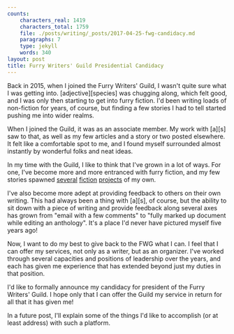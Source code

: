 ```yaml
---
counts:
    characters_real: 1419
    characters_total: 1759
    file: ./posts/writing/_posts/2017-04-25-fwg-candidacy.md
    paragraphs: 7
    type: jekyll
    words: 340
layout: post
title: Furry Writers' Guild Presidential Candidacy
---
```


Back in 2015, when I joined the Furry Writers' Guild, I wasn't quite sure what I was getting into. [adjective][species] was chugging along, which felt good, and I was only then starting to get into furry fiction. I'd been writing loads of non-fiction for years, of course, but finding a few stories I had to tell started pushing me into wider realms.

When I joined the Guild, it was as an associate member. My work with [a][s] saw to that, as well as my few articles and a story or two posted elsewhere. It felt like a comfortable spot to me, and I found myself surrounded almost instantly by wonderful folks and neat ideas.

In my time with the Guild, I like to think that I've grown in a lot of ways. For one, I've become more and more entranced with furry fiction, and my few stories spawned [several](http://post-self.io) [fiction](http://exocortic.es) [projects](/anthologies/arcana) of my own.

I've also become more adept at providing feedback to others on their own writing. This had always been a thing with [a][s], of course, but the ability to sit down with a piece of writing and provide feedback along several axes has grown from "email with a few comments" to "fully marked up document while editing an anthology".  It's a place I'd never have pictured myself five years ago!

Now, I want to do my best to give back to the FWG what I can. I feel that I can offer my services, not only as a writer, but as an organizer. I've worked through several capacities and positions of leadership over the years, and each has given me experience that has extended beyond just my duties in that position.

I'd like to formally announce my candidacy for president of the Furry Writers' Guild. I hope only that I can offer the Guild my service in return for all that it has given me!

In a future post, I'll explain some of the things I'd like to accomplish (or at least address) with such a platform.
